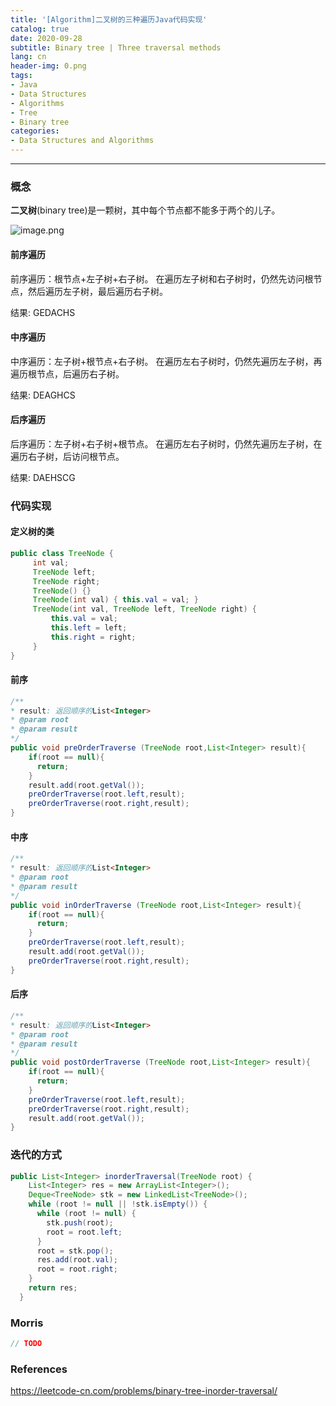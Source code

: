 ```yaml
---
title: '[Algorithm]二叉树的三种遍历Java代码实现'
catalog: true
date: 2020-09-28
subtitle: Binary tree | Three traversal methods 
lang: cn
header-img: 0.png
tags:
- Java
- Data Structures
- Algorithms
- Tree
- Binary tree
categories:
- Data Structures and Algorithms
---
```


---
### 概念
**二叉树**(binary tree)是一颗树，其中每个节点都不能多于两个的儿子。 

![image.png](1.png)

#### 前序遍历
前序遍历：根节点+左子树+右子树。
在遍历左子树和右子树时，仍然先访问根节点，然后遍历左子树，最后遍历右子树。

结果: GEDACHS

#### 中序遍历
中序遍历：左子树+根节点+右子树。
在遍历左右子树时，仍然先遍历左子树，再遍历根节点，后遍历右子树。

结果: DEAGHCS

#### 后序遍历
后序遍历：左子树+右子树+根节点。
在遍历左右子树时，仍然先遍历左子树，在遍历右子树，后访问根节点。

结果: DAEHSCG

### 代码实现
#### 定义树的类
```java
public class TreeNode {
     int val;
     TreeNode left;
     TreeNode right;
     TreeNode() {}
     TreeNode(int val) { this.val = val; }
     TreeNode(int val, TreeNode left, TreeNode right) {
         this.val = val;
         this.left = left;
         this.right = right;
     }
}
```

#### 前序
```java
/**
* result: 返回顺序的List<Integer>
* @param root
* @param result
*/
public void preOrderTraverse (TreeNode root,List<Integer> result){
    if(root == null){
      return;
    }
    result.add(root.getVal());
    preOrderTraverse(root.left,result);
    preOrderTraverse(root.right,result);
}
```

#### 中序
```java
/**
* result: 返回顺序的List<Integer>
* @param root
* @param result
*/
public void inOrderTraverse (TreeNode root,List<Integer> result){
    if(root == null){
      return;
    }
    preOrderTraverse(root.left,result);
    result.add(root.getVal());
    preOrderTraverse(root.right,result);
}
```

#### 后序
```java
/**
* result: 返回顺序的List<Integer>
* @param root
* @param result
*/
public void postOrderTraverse (TreeNode root,List<Integer> result){
    if(root == null){
      return;
    }
    preOrderTraverse(root.left,result);
    preOrderTraverse(root.right,result);
    result.add(root.getVal());
}
```

### 迭代的方式
```java
public List<Integer> inorderTraversal(TreeNode root) {
    List<Integer> res = new ArrayList<Integer>();
    Deque<TreeNode> stk = new LinkedList<TreeNode>();
    while (root != null || !stk.isEmpty()) {
      while (root != null) {
        stk.push(root);
        root = root.left;
      }
      root = stk.pop();
      res.add(root.val);
      root = root.right;
    }
    return res;
  }
```

### Morris
```java
// TODO 
```

### References
<https://leetcode-cn.com/problems/binary-tree-inorder-traversal/>

